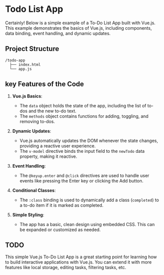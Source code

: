 # Todo List App
Certainly! Below is a simple example of a To-Do List App built with Vue.js. This example demonstrates the basics of Vue.js, including components, data binding, event handling, and dynamic updates.

## Project Structure

```
/todo-app
  ├── index.html
  └── app.js
```

## key Features of the Code

1. **Vue.js Basics**:
   - The `data` object holds the state of the app, including the list of to-dos and the new to-do text.
   - The `methods` object contains functions for adding, toggling, and removing to-dos.

2. **Dynamic Updates**:
   - Vue.js automatically updates the DOM whenever the state changes, providing a reactive user experience.
   - The `v-model` directive binds the input field to the `newTodo` data property, making it reactive.

3. **Event Handling**:
   - The `@keyup.enter` and `@click` directives are used to handle user events like pressing the Enter key or clicking the Add button.

4. **Conditional Classes**:
   - The `:class` binding is used to dynamically add a class (`completed`) to a to-do item if it is marked as completed.

5. **Simple Styling**:
   - The app has a basic, clean design using embedded CSS. This can be expanded or customized as needed.

## TODO
  This simple Vue.js To-Do List App is a great starting point for learning how to build interactive applications with Vue.js. You can extend it with more features like local storage, editing tasks, filtering tasks, etc.

